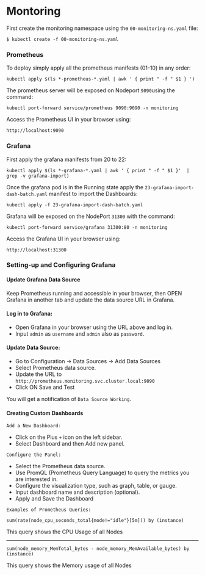 # Montoring

First create the monitoring namespace using the `00-monitoring-ns.yaml` file:

    $ kubectl create -f 00-monitoring-ns.yaml


### Prometheus

To deploy simply apply all the prometheus manifests (01-10) in any order:

    kubectl apply $(ls *-prometheus-*.yaml | awk ' { print " -f " $1 } ')

The prometheus server will be exposed on Nodeport `9090`using the command:

    kubectl port-forward service/prometheus 9090:9090 -n monitoring

Access the Prometheus UI in your browser using:

    http://localhost:9090

### Grafana

First apply the grafana manifests from 20 to 22:

    kubectl apply $(ls *-grafana-*.yaml | awk ' { print " -f " $1 }'  | grep -v grafana-import)

Once the grafana pod is in the Running state apply the `23-grafana-import-dash-batch.yaml` manifest to import the Dashboards:

    kubectl apply -f 23-grafana-import-dash-batch.yaml

Grafana will be exposed on the NodePort `31300` with the command:

    kubectl port-forward service/grafana 31300:80 -n monitoring

Access the Grafana UI in your browser using:

    http://localhost:31300


### Setting-up and Configuring Grafana 

#### Update Grafana Data Source

Keep Prometheus running and accessible in your browser, then OPEN Grafana in another tab and update the data source URL in Grafana.

#### Log in to Grafana:

- Open Grafana in your browser using the URL above and log in. 
- Input `admin` as `username` and `admin` also as `password`.

#### Update Data Source:

- Go to Configuration -> Data Sources -> Add Data Sources
- Select Prometheus data source.
- Update the URL to `http://prometheus.monitoring.svc.cluster.local:9090`
- Click ON Save and Test

You will get a notification of `Data Source Working`.

#### Creating Custom Dashboards

`Add a New Dashboard:`

- Click on the Plus `+` icon on the left sidebar.
- Select Dashboard and then Add new panel.

`Configure the Panel:`

- Select the Prometheus data source.
- Use PromQL (Prometheus Query Language) to query the metrics you are interested in.
- Configure the visualization type, such as graph, table, or gauge.
- Input dashboard name and description (optional).
- Apply and Save the Dashboard

`Examples of Prometheus Queries:` 

    sum(rate(node_cpu_seconds_total{mode!="idle"}[5m])) by (instance)

This query shows the CPU Usage of all Nodes

---

    sum(node_memory_MemTotal_bytes - node_memory_MemAvailable_bytes) by (instance)

This query shows the Memory usage of all Nodes

